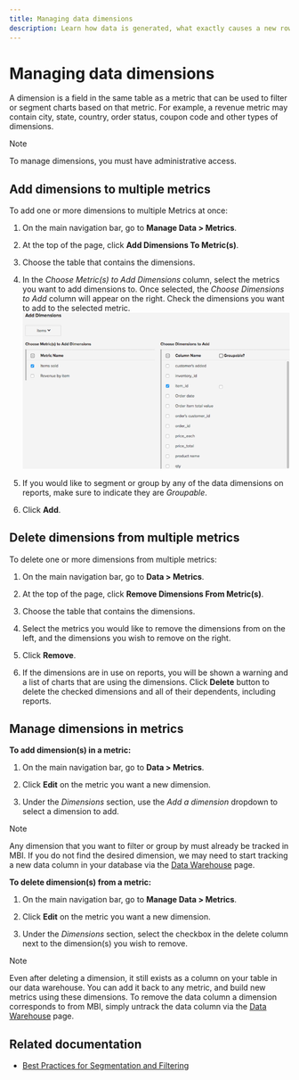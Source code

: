 ```yaml
---
title: Managing data dimensions
description: Learn how data is generated, what exactly causes a new row to be inserted into one of the Core Magento Tables, and how are actions such as making a purchase or creating an account recorded into the Magento database.
---
```

# Managing data dimensions

A dimension is a field in the same table as a metric that can be used to filter or segment charts based on that metric. For example, a revenue metric may contain city, state, country, order status, coupon code and other types of dimensions.


>[!NOTE]
>
>To manage dimensions, you must have administrative access.


## Add dimensions to multiple metrics

To add one or more dimensions to multiple Metrics at once:

1. On the main navigation bar, go to **Manage Data > Metrics**.

1. At the top of the page, click **Add Dimensions To Metric(s)**.

1. Choose the table that contains the dimensions.

1. In the _Choose Metric(s) to Add Dimensions_ column, select the metrics you want to add dimensions to. Once selected, the _Choose Dimensions to Add_ column will appear on the right. Check the dimensions you want to add to the selected metric.![](../../assets/Add_Dimensions.png)

1. If you would like to segment or group by any of the data dimensions on reports, make sure to indicate they are _Groupable_.

1. Click **Add**.

## Delete dimensions from multiple metrics

To delete one or more dimensions from multiple metrics:

1. On the main navigation bar, go to **Data > Metrics**.

1. At the top of the page, click **Remove Dimensions From Metric(s)**.

1. Choose the table that contains the dimensions.

1. Select the metrics you would like to remove the dimensions from on the left, and the dimensions you wish to remove on the right.

1. Click **Remove**.

1. If the dimensions are in use on reports, you will be shown a warning and a list of charts that are using the dimensions. Click **Delete** button to delete the checked dimensions and all of their dependents, including reports.

## Manage dimensions in metrics

**To add dimension(s) in a metric:**

1. On the main navigation bar, go to **Data > Metrics**.

1. Click **Edit** on the metric you want a new dimension.

1. Under the _Dimensions_ section, use the _Add a dimension_ dropdown to select a dimension to add.

>[!NOTE]
>
>Any dimension that you want to filter or group by must already be tracked in MBI. If you do not find the desired dimension, we may need to start tracking a new data column in your database via the [Data Warehouse](../data-warehouse-mgr/tour-dwm.md) page.


**To delete dimension(s) from a metric:**

1. On the main navigation bar, go to **Manage Data > Metrics**.

1. Click **Edit** on the metric you want a new dimension.

1. Under the _Dimensions_ section, select the checkbox in the delete column next to the dimension(s) you wish to remove.

>[!NOTE]
>
>Even after deleting a dimension, it still exists as a column on your table in our data warehouse. You can add it back to any metric, and build new metrics using these dimensions. To remove the data column a dimension corresponds to from MBI, simply untrack the data column via the [Data Warehouse](../data-warehouse-mgr/tour-dwm.md) page.

## Related documentation

* [Best Practices for Segmentation and Filtering](../../best-practices/segment-filter.md)
